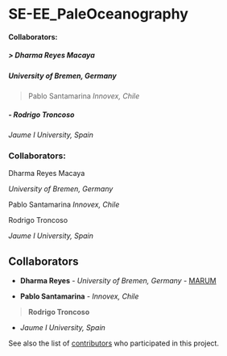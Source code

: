 # SE-EE_PaleOceanography

#### Collaborators:
##### > Dharma Reyes Macaya
##### *University of Bremen, Germany*

> Pablo Santamarina
>*Innovex, Chile*



##### - Rodrigo Troncoso
*Jaume I University, Spain*







### Collaborators:

Dharma Reyes Macaya

*University of Bremen, Germany*

Pablo Santamarina
*Innovex, Chile*



Rodrigo Troncoso

*Jaume I University, Spain*




## Collaborators

* **Dharma Reyes** - *University of Bremen, Germany* - [MARUM](https://www.marum.de/Dharma-Andrea-Reyes-Macaya.html)

* **Pablo Santamarina** - *Innovex, Chile*

> **Rodrigo Troncoso**

* *Jaume I University, Spain*


See also the list of [contributors](https://github.com/your/project/contributors) who participated in this project.
